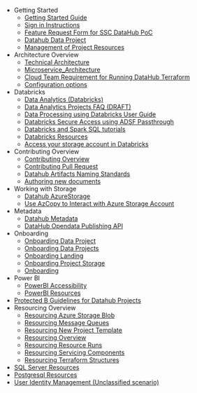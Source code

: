  - Getting Started
    - [Getting Started Guide](/1---Getting-Started-Guide.md)
    - [Sign in Instructions](/2---Sign-in-Instructions.md)
    - [Feature Request Form for SSC DataHub PoC](/3---Feature-Request-Form-for-SSC-DataHub-PoC.md)
    - [Datahub Data Project](/Datahub-Data-Project.md)
    - [Management of Project Resources](/Management-of-Project-Resources.md)
  - Architecture Overview
    - [Technical Architecture](/Architecture/Overall_Architecture.md)
    - [Microservice_Architecture](/Architecture/Microservice_Architecture.md)
    - [Cloud Team Requirement for Running DataHub Terraform](/Cloud-Team-Requirement-for-Running-DataHub-Terraform.md)
    - [Configuration options](/Configuration-options.md)
  - Databricks
    - [Data Analytics (Databricks)](/Data-Analytics-(Databricks).md)
    - [Data Analytics Projects   FAQ (DRAFT)](/Data-Analytics-Projects---FAQ-(DRAFT).md)
    - [Data Processing using Databricks   User Guide](/Data-Processing-using-Databricks---User-Guide.md)
    - [Databricks   Secure Access using ADSF Passthrough](/Databricks---Secure-Access-using-ADSF-Passthrough.md)
    - [Databricks and Spark SQL tutorials](/Databricks-and-Spark-SQL-tutorials.md)
    - [Databricks Resources](/Databricks-Resources.md)
    - [Access your storage account in Databricks](/Access-your-storage-account-in-Databricks.md)
  - Contributing Overview
    - [Contributing Overview](/Contributing/Contributing-Overview.md)
    - [Contributing Pull Request](/Contributing/Contributing-Pull-Request.md)
    - [Datahub Artifacts Naming Standards](/Datahub-Artifacts-Naming-Standards.md)
    - [Authoring new documents](/Contributing/Authoring-Documentation.md)
  - Working with Storage
    - [Datahub AzureStorage](/Datahub-AzureStorage.md)
    - [Use AzCopy to Interact with Azure Storage Account](/Use-AzCopy-to-Interact-with-Azure-Storage-Account.md)
  - Metadata
    - [Datahub Metadata](/Datahub-Metadata.md)
    - [DataHub Opendata Publishing API](/DataHub-Opendata-Publishing-API.md)
  - Onboarding
    - [Onboarding Data Project](/Onboarding---Data-Project.md)
    - [Onboarding Data Projects](/Onboarding---Data-Projects.md)
    - [Onboarding Landing](/Onboarding---Landing.md)
    - [Onboarding Project Storage](/Onboarding---Project-Storage.md)
    - [Onboarding](/Onboarding.md)
  - Power BI
    - [PowerBI Accessibility](/PowerBI-Accessibility.md)
    - [PowerBI Resources](/PowerBI-Resources.md)
  - [Protected B Guidelines for Datahub Projects](/Protected-B-Guidelines-for-Datahub-Projects.md)
  - Resourcing Overview
    - [Resourcing Azure Storage Blob](/Resourcing/Resourcing-Azure-Storage-Blob.md)
    - [Resourcing Message Queues](/Resourcing/Resourcing-Message-Queues.md)
    - [Resourcing New Project Template](/Resourcing/Resourcing-New-Project-Template.md)
    - [Resourcing Overview](/Resourcing/Resourcing-Overview.md)
    - [Resourcing Resource Runs](/Resourcing/Resourcing-Resource-Runs.md)
    - [Resourcing Servicing Components](/Resourcing/Resourcing-Servicing-Components.md)
    - [Resourcing Terraform Structures](/Resourcing/Resourcing-Terraform-Structures.md)
  - [SQL Server Resources](/SQL-Server-Resources.md)
  - [Postgresql Resources](/Postgresql-Resources.md)
  - [User Identity Management (Unclassified scenario)](/User-Identity-Management-(Unclassified-scenario).md)
